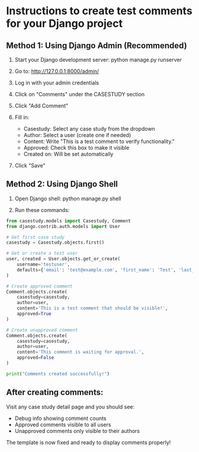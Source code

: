 # Instructions to create test comments for your Django project

## Method 1: Using Django Admin (Recommended)

1. Start your Django development server:
   python manage.py runserver

2. Go to: http://127.0.0.1:8000/admin/

3. Log in with your admin credentials

4. Click on "Comments" under the CASESTUDY section

5. Click "Add Comment"

6. Fill in:
   - Casestudy: Select any case study from the dropdown
   - Author: Select a user (create one if needed)
   - Content: Write "This is a test comment to verify functionality."
   - Approved: Check this box to make it visible
   - Created on: Will be set automatically

7. Click "Save"

## Method 2: Using Django Shell

1. Open Django shell:
   python manage.py shell

2. Run these commands:

```python
from casestudy.models import Casestudy, Comment
from django.contrib.auth.models import User

# Get first case study
casestudy = Casestudy.objects.first()

# Get or create a test user
user, created = User.objects.get_or_create(
    username='testuser',
    defaults={'email': 'test@example.com', 'first_name': 'Test', 'last_name': 'User'}
)

# Create approved comment
Comment.objects.create(
    casestudy=casestudy,
    author=user,
    content='This is a test comment that should be visible!',
    approved=True
)

# Create unapproved comment
Comment.objects.create(
    casestudy=casestudy,
    author=user,
    content='This comment is waiting for approval.',
    approved=False
)

print("Comments created successfully!")
```

## After creating comments:

Visit any case study detail page and you should see:
- Debug info showing comment counts
- Approved comments visible to all users
- Unapproved comments only visible to their authors

The template is now fixed and ready to display comments properly!
